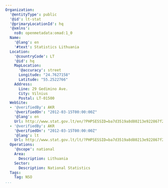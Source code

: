 ```yaml
---
Organization:
  '@entityType': public
  '@id': lt-stat
  '@primaryLocationId': hq
  '@xmlns':
    ns0: openmetadata:omad:1_0
  Name:
    '@lang': en
    '#text': Statistics Lithuania
  Location:
    '@countryCode': LT
    '@id': hq
    MapLocation:
      '@accuracy': street
      Longitude: "24.7627158"
      Latitude: "55.2522766"
    Address:
      Line: 29 Gedimino Ave.
      City: Vilnius
      Postal: LT-01500
  WebSite:
  - '@verifiedBy': AKR
    '@verifiedOn': "2012-03-15T00:00:00Z"
    '@lang': en
    Url: http://www.stat.gov.lt/en/?PHPSESSID=ba7d3519a8d80213e922867f2c0fda69
  - '@verifiedBy': AKR
    '@verifiedOn': "2012-03-15T00:00:00Z"
    '@lang': lt
    Url: http://www.stat.gov.lt/lt/?PHPSESSID=ba7d3519a8d80213e922867f2c0fda69
  Operations:
    '@scope': national
    Area:
      Description: Lithuania
    Sector:
      Description: National Statistics
  Tags:
    Tag: NSO
...
```

